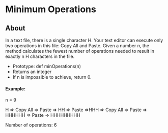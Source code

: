 # Minimum Operations
## About
In a text file, there is a single character H. Your text editor can execute only two operations in this file: Copy All and Paste. Given a number n, the method calculates the fewest number of operations needed to result in exactly n H characters in the file.

- Prototype: def minOperations(n)
- Returns an integer
- If n is impossible to achieve, return 0.

#### Example:

n = 9

H => Copy All => Paste => HH => Paste =>HHH => Copy All => Paste => HHHHHH => Paste => HHHHHHHHH

Number of operations: 6